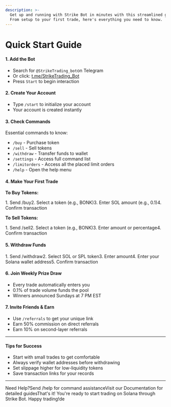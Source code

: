```yaml
---
description: >-
  Get up and running with Strike Bot in minutes with this streamlined guide.
  From setup to your first trade, here's everything you need to know.
---
```


# Quick Start Guide

#### **1. Add the Bot** <a href="#id-1.-add-the-bot" id="id-1.-add-the-bot"></a>

* Search for `@StrikeTrading_bot`on Telegram
* Or click: [t.me/StrikeTrading\_Bot](https://t.me/StrikeTrading_Bot)​
* Press `Start` to begin interaction

#### **2. Create Your Account** <a href="#id-2.-create-your-account" id="id-2.-create-your-account"></a>

* Type `/start` to initialize your account
* Your account is created instantly

#### **3. Check Commands** <a href="#id-3.-check-commands" id="id-3.-check-commands"></a>

Essential commands to know:

* `/buy` - Purchase token
* `/sell` - Sell tokens
* `/withdraw` - Transfer funds to wallet
* `/settings` - Access full command list
* `/limitorders` - Access all the placed limit orders
* `/help` - Open the help menu

#### **4. Make Your First Trade** <a href="#id-4.-make-your-first-trade" id="id-4.-make-your-first-trade"></a>

**To Buy Tokens:**

1\. Send /buy2. Select a token (e.g., BONK)3. Enter SOL amount (e.g., 0.1)4. Confirm transaction

**To Sell Tokens:**

1\. Send /sell2. Select a token (e.g., BONK)3. Enter amount or percentage4. Confirm transaction

#### **5. Withdraw Funds** <a href="#id-5.-withdraw-funds" id="id-5.-withdraw-funds"></a>

1\. Send /withdraw2. Select SOL or SPL token3. Enter amount4. Enter your Solana wallet address5. Confirm transaction

#### **6. Join Weekly Prize Draw** <a href="#id-6.-join-weekly-prize-draw" id="id-6.-join-weekly-prize-draw"></a>

* Every trade automatically enters you
* 0.1% of trade volume funds the pool
* Winners announced Sundays at 7 PM EST

#### **7. Invite Friends & Earn** <a href="#id-7.-invite-friends-and-earn" id="id-7.-invite-friends-and-earn"></a>

* Use `/referrals` to get your unique link
* Earn 50% commission on direct referrals
* Earn 10% on second-layer referrals

***

#### **Tips for Success** <a href="#tips-for-success" id="tips-for-success"></a>

* Start with small trades to get comfortable
* Always verify wallet addresses before withdrawing
* Set slippage higher for low-liquidity tokens
* Save transaction links for your records

***

Need Help?Send /help for command assistanceVisit our Documentation for detailed guidesThat's it! You're ready to start trading on Solana through Strike Bot. Happy trading!de
